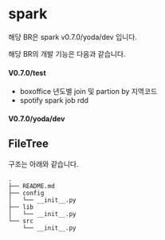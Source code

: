 # spark

해당 BR은 spark v0.7.0/yoda/dev 입니다.


해당 BR의 개발 기능은 다음과 같습니다. 

#### V0.7.0/test

- boxoffice 년도별 join 및 partion by 지역코드
- spotify spark job rdd

#### V0.7.0/yoda/dev


## FileTree
구조는 아래와 같습니다.
```
.
├── README.md
├── config
│   └── __init__.py
├── lib
│   └── __init__.py
└── src
    └── __init__.py
```
